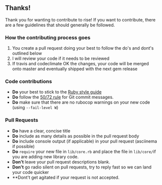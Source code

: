 ## Thanks!
Thank you for wanting to contribute to rise!
If you want to contribute, there are a few guidelines that
should generally be followed.

### How the contributing process goes
1. You create a pull request doing your best to follow the do's and dont's outlined below
2. I will review your code if it needs to be reviewed
3. If travis and codeclimate OK the changes, your code will be merged onto master and eventually shipped with the next gem release

### Code contributions
  * **Do** your best to stick to the [Ruby style guide]
  * **Do** follow the [50/72 rule] for Git commit messages.
  * **Do** make sure that there are no rubocop warnings on your new code (using `--fail-level W`)

### Pull Requests
  * **Do** have a clear, concise title
  * **Do** include as many details as possible in the pull request body
  * **Do** include console output (if applicable) in your pull request (asciinema if possible)
  * **Do** `require` your new file in `lib/core.rb` and place the file in `lib/core/`if you are adding new library code.
  * **Don't** leave your pull request descriptions blank.
  * **Don't** go radio silent on pull requests, try to reply fast so we can land your code quicker
  * **Dont't get agitated if your request is not accepted.


[Ruby style guide]:https://github.com/bbatsov/ruby-style-guide
[50/72 rule]:http://tbaggery.com/2008/04/19/a-note-about-git-commit-messages.html
